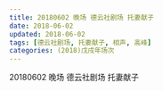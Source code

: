 ```yaml
---
title: 20180602 晚场 德云社剧场 托妻献子
date: 2018-06-02
updated: 2018-06-02
tags: [德云社剧场, 托妻献子, 相声, 高峰]
categories: (2018)戊戌年场次 
---
```

20180602 晚场 德云社剧场 托妻献子
